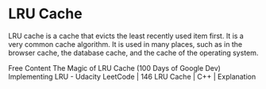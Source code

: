 # LRU Cache

LRU cache is a cache that evicts the least recently used item first. It is a very common cache algorithm. It is used in many places, such as in the browser cache, the database cache, and the cache of the operating system.

<ResourceGroupTitle>Free Content</ResourceGroupTitle>
<BadgeLink colorScheme='red' badgeText='Watch' href='https://www.youtube.com/watch?v=R5ON3iwx78M'>The Magic of LRU Cache (100 Days of Google Dev)</BadgeLink>
<BadgeLink colorScheme='red' badgeText='Watch' href='https://www.youtube.com/watch?v=bq6N7Ym81iI'>Implementing LRU - Udacity</BadgeLink>
<BadgeLink colorScheme='red' badgeText='Watch' href='https://www.youtube.com/watch?v=8-FZRAjR7qU'>LeetCode | 146 LRU Cache | C++ | Explanation</BadgeLink>
